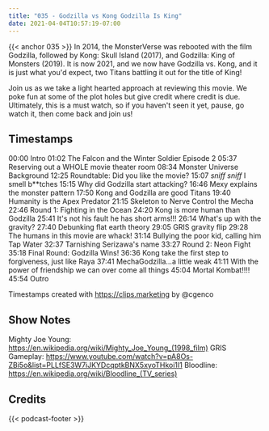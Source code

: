 ```yaml
---
title: "035 - Godzilla vs Kong Godzilla Is King"
date: 2021-04-04T10:57:19-07:00
---
```

{{< anchor 035 >}}
In 2014, the MonsterVerse was rebooted with the film Godzilla, followed by Kong: Skull Island (2017), and Godzilla: King of Monsters (2019). It is now 2021, and we now have Godzilla vs. Kong, and it is just what you'd expect, two Titans battling it out for the title of King!
<!--more-->
Join us as we take a light hearted approach at reviewing this movie. We poke fun at some of the plot holes but give credit where credit is due. Ultimately, this is a must watch, so if you haven't seen it yet, pause, go watch it, then come back and join us!

## Timestamps
00:00 Intro
01:02 The Falcon and the Winter Soldier Episode 2
05:37 Reserving out a WHOLE movie theater room
08:34 Monster Universe Background
12:25 Roundtable: Did you like the movie?
15:07 *sniff* *sniff* I smell b**tches
15:15 Why did Godzilla start attacking?
16:46 Mexy explains the monster pattern
17:50 Kong and Godzilla are good Titans
19:40 Humanity is the Apex Predator
21:15 Skeleton to Nerve Control the Mecha
22:46 Round 1: Fighting in the Ocean
24:20 Kong is more human than Godzilla
25:41 It's not his fault he has short arms!!!
26:14 What's up with the gravity?
27:40 Debunking flat earth theory
29:05 GRIS gravity flip
29:28 The humans in this movie are whack!
31:14 Bullying the poor kid, calling him Tap Water
32:37 Tarnishing Serizawa's name
33:27 Round 2: Neon Fight
35:18 Final Round: Godzilla Wins!
36:36 Kong take the first step to forgiveness, just like Raya
37:41 MechaGodzilla...a little weak
41:11 With the power of friendship we can over come all things
45:04 Mortal Kombat!!!!
45:54 Outro

Timestamps created with https://clips.marketing by @cgenco

## Show Notes
Mighty Joe Young: https://en.wikipedia.org/wiki/Mighty_Joe_Young_(1998_film)
GRIS Gameplay: https://www.youtube.com/watch?v=pA8Os-ZBi5o&list=PLLfSE3W7iJKYDcqptkBNX5xyoTHkoi1I1
Bloodline: https://en.wikipedia.org/wiki/Bloodline_(TV_series) 

## Credits
{{< podcast-footer >}}
